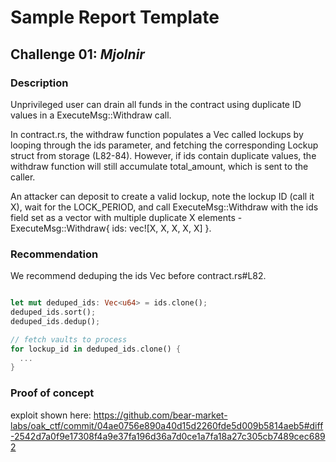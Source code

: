 # Sample Report Template

## Challenge 01: *Mjolnir*

### Description

Unprivileged user can drain all funds in the contract using duplicate ID values in a ExecuteMsg::Withdraw call.

In contract.rs, the withdraw function populates a Vec called lockups by looping through the ids parameter, and fetching the corresponding Lockup struct from storage (L82-84). However, if ids contain duplicate values, the withdraw function will still accumulate total_amount, which is sent to the caller.

An attacker can deposit to create a valid lockup, note the lockup ID (call it X), wait for the LOCK_PERIOD, and call ExecuteMsg::Withdraw with the ids field set as a vector with multiple duplicate X elements - ExecuteMsg::Withdraw{ ids: vec![X, X, X, X, X] }.
  
### Recommendation

We recommend deduping the ids Vec before contract.rs#L82.

```rust

let mut deduped_ids: Vec<u64> = ids.clone();
deduped_ids.sort();
deduped_ids.dedup();

// fetch vaults to process
for lockup_id in deduped_ids.clone() {
  ...
}

```


### Proof of concept

exploit shown here: https://github.com/bear-market-labs/oak_ctf/commit/04ae0756e890a40d15d2260fde5d009b5814aeb5#diff-2542d7a0f9e17308f4a9e37fa196d36a7d0ce1a7fa18a27c305cb7489cec6892

```rust


```
